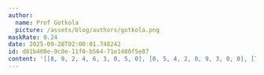 ```yaml
---
author:
  name: Prof Gotkola
  picture: /assets/blog/authors/gotkola.png
maskRate: 0.24
date: 2025-09-28T02:00:01.748242
id: d81b408e-9c0e-11f0-b564-71e1480f5e87
content: '[[8, 9, 2, 4, 6, 3, 0, 5, 0], [0, 5, 4, 2, 0, 9, 3, 0, 0], [7, 6, 3, 5, 1, 8, 2, 9, 4], [2, 0, 0, 9, 5, 6, 0, 3, 8], [0, 4, 6, 8, 3, 1, 0, 7, 2], [3, 8, 0, 0, 2, 4, 6, 1, 5], [4, 3, 0, 1, 8, 2, 5, 6, 0], [9, 0, 5, 6, 4, 7, 8, 0, 3], [6, 2, 8, 3, 9, 0, 1, 0, 7]]'
---
```

